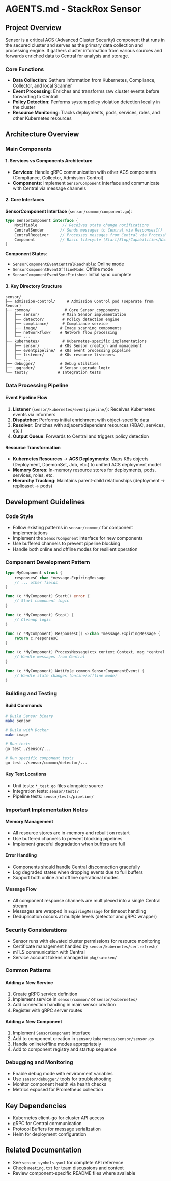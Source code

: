 # AGENTS.md - StackRox Sensor

## Project Overview

Sensor is a critical ACS (Advanced Cluster Security) component that runs in the secured cluster and serves as the primary data collection and processing engine. It gathers cluster information from various sources and forwards enriched data to Central for analysis and storage.

### Core Functions
- **Data Collection**: Gathers information from Kubernetes, Compliance, Collector, and local Scanner
- **Event Processing**: Enriches and transforms raw cluster events before forwarding to Central
- **Policy Detection**: Performs system policy violation detection locally in the cluster
- **Resource Monitoring**: Tracks deployments, pods, services, roles, and other Kubernetes resources

## Architecture Overview

### Main Components

#### 1. Services vs Components Architecture
- **Services**: Handle gRPC communication with other ACS components (Compliance, Collector, Admission Control)
- **Components**: Implement `SensorComponent` interface and communicate with Central via message channels

#### 2. Core Interfaces

**SensorComponent Interface** (`sensor/common/component.go`):
```go
type SensorComponent interface {
    Notifiable           // Receives state change notifications
    CentralSender       // Sends messages to Central via ResponsesC()
    CentralReceiver     // Processes messages from Central via ProcessMessage()
    Component           // Basic lifecycle (Start/Stop/Capabilities/Name)
}
```

**Component States**:
- `SensorComponentEventCentralReachable`: Online mode
- `SensorComponentEventOfflineMode`: Offline mode
- `SensorComponentEventSyncFinished`: Initial sync complete

#### 3. Key Directory Structure

```
sensor/
├── admission-control/     # Admission Control pod (separate from Sensor)
├── common/               # Core Sensor components
│   ├── sensor/          # Main Sensor implementation
│   ├── detector/        # Policy detection engine
│   ├── compliance/      # Compliance service
│   ├── image/          # Image scanning components
│   ├── networkflow/    # Network flow processing
│   └── ...
├── kubernetes/          # Kubernetes-specific implementations
│   ├── sensor/         # K8s Sensor creation and management
│   ├── eventpipeline/  # K8s event processing pipeline
│   ├── listener/       # K8s resource listeners
│   └── ...
├── debugger/           # Debug utilities
├── upgrader/           # Sensor upgrade logic
└── tests/             # Integration tests
```

### Data Processing Pipeline

#### Event Pipeline Flow
1. **Listener** (`sensor/kubernetes/eventpipeline/`): Receives Kubernetes events via informers
2. **Dispatcher**: Performs initial enrichment with object-specific data
3. **Resolver**: Enriches with adjacent/dependent resources (RBAC, services, etc.)
4. **Output Queue**: Forwards to Central and triggers policy detection

#### Resource Transformation
- **Kubernetes Resources** → **ACS Deployments**: Maps K8s objects (Deployment, DaemonSet, Job, etc.) to unified ACS deployment model
- **Memory Stores**: In-memory resource stores for deployments, pods, services, roles, etc.
- **Hierarchy Tracking**: Maintains parent-child relationships (deployment → replicaset → pods)

## Development Guidelines

### Code Style
- Follow existing patterns in `sensor/common/` for component implementations
- Implement the `SensorComponent` interface for new components
- Use buffered channels to prevent pipeline blocking
- Handle both online and offline modes for resilient operation

### Component Development Pattern

```go
type MyComponent struct {
    responsesC chan *message.ExpiringMessage
    // ... other fields
}

func (c *MyComponent) Start() error {
    // Start component logic
}

func (c *MyComponent) Stop() {
    // Cleanup logic
}

func (c *MyComponent) ResponsesC() <-chan *message.ExpiringMessage {
    return c.responsesC
}

func (c *MyComponent) ProcessMessage(ctx context.Context, msg *central.MsgToSensor) error {
    // Handle messages from Central
}

func (c *MyComponent) Notify(e common.SensorComponentEvent) {
    // Handle state changes (online/offline mode)
}
```

### Building and Testing

#### Build Commands
```bash
# Build Sensor binary
make sensor

# Build with Docker
make image

# Run tests
go test ./sensor/...

# Run specific component tests
go test ./sensor/common/detector/...
```

#### Key Test Locations
- Unit tests: `*_test.go` files alongside source
- Integration tests: `sensor/tests/`
- Pipeline tests: `sensor/tests/pipeline/`

### Important Implementation Notes

#### Memory Management
- All resource stores are in-memory and rebuilt on restart
- Use buffered channels to prevent blocking pipelines
- Implement graceful degradation when buffers are full

#### Error Handling
- Components should handle Central disconnection gracefully
- Log degraded states when dropping events due to full buffers
- Support both online and offline operational modes

#### Message Flow
- All component response channels are multiplexed into a single Central stream
- Messages are wrapped in `ExpiringMessage` for timeout handling
- Deduplication occurs at multiple levels (detector and gRPC wrapper)

### Security Considerations
- Sensor runs with elevated cluster permissions for resource monitoring
- Certificate management handled by `sensor/kubernetes/certrefresh/`
- mTLS communication with Central
- Service account tokens managed in `pkg/satoken/`

### Common Patterns

#### Adding a New Service
1. Create gRPC service definition
2. Implement service in `sensor/common/` or `sensor/kubernetes/`
3. Add connection handling in main sensor creation
4. Register with gRPC server routes

#### Adding a New Component
1. Implement `SensorComponent` interface
2. Add to component creation in `sensor/kubernetes/sensor/sensor.go`
3. Handle online/offline modes appropriately
4. Add to component registry and startup sequence

### Debugging and Monitoring
- Enable debug mode with environment variables
- Use `sensor/debugger/` tools for troubleshooting
- Monitor component health via health checks
- Metrics exposed for Prometheus collection

## Key Dependencies
- Kubernetes client-go for cluster API access
- gRPC for Central communication
- Protocol Buffers for message serialization
- Helm for deployment configuration

## Related Documentation
- See `sensor_symbols.yaml` for complete API reference
- Check `meeting.txt` for team discussions and context
- Review component-specific README files where available
